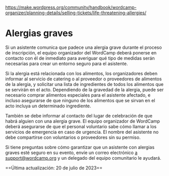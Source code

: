 https://make.wordpress.org/community/handbook/wordcamp-organizer/planning-details/selling-tickets/life-threatening-allergies/

# Alergias graves

Si un asistente comunica que padece una alergia grave durante el proceso de inscripción, el equipo organizador del WordCamp deberá ponerse en contacto con él de inmediato para averiguar qué tipo de medidas serán necesarias para crear un entorno seguro para el asistente.

Si la alergia está relacionada con los alimentos, los organizadores deben informar al servicio de catering o al proveedor o proveedores de alimentos de la alergia, y solicitar una lista de ingredientes de todos los alimentos que se servirán en el acto. Dependiendo de la gravedad de la alergia, puede ser necesario comprar alimentos especiales para el asistente afectado, e incluso asegurarse de que ninguno de los alimentos que se sirvan en el acto incluya un determinado ingrediente.

También se debe informar al contacto del lugar de celebración de que habrá alguien con una alergia grave. El equipo organizador de WordCamp deberá asegurarse de que el personal voluntario sabe cómo llamar a los servicios de emergencia en caso de urgencia. El nombre del asistente no debe compartirse con voluntarios o proveedores sin su permiso.

Si tiene preguntas sobre cómo garantizar que un asistente con alergias graves esté seguro en su evento, envíe un correo electrónico [a support@wordcamp.org](mailto:support@wordcamp.org) y un delegado del equipo comunitario le ayudará.

==Última actualización: 20 de julio de 2023==